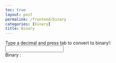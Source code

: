 ```yaml
---
toc: true
layout: post
permalink: /frontend/binary
categories: [binary]
title: Binary 
---
```


<div class="container bg-primary">
    <form>
        <div class="form-group row">
            Type a decimal and press tab to convert to binary!:
            <div>
                <input onblur="convert()" type="text" name="decimal" id="decimal"/><br>
            </div>
        </div>
        <div class="form-group row">
            Binary : <span id="binary" ></span>
        </div>
    </form>
</div>

<script>
    function convert(){
        var array = document.getElementsByName('decimal');
        if (array[array.length-1].value.length != 0) {
            var binary = [];
            var decimal = parseInt(array[0].value)
            var rem;
            if (decimal == "0") {
                binary.unshift("0");
            }
            else if(parseInt(array[0].value)) {
                while (decimal != 0){
                    rem = decimal%2;
                    decimal = Math.floor(decimal/2)
                    binary.unshift(rem);
                }
            }
            const final = binary.join('');
            document.getElementById('binary').innerHTML = final;            
        }
        document.getElementById("decimal").focus();
    }

</script>